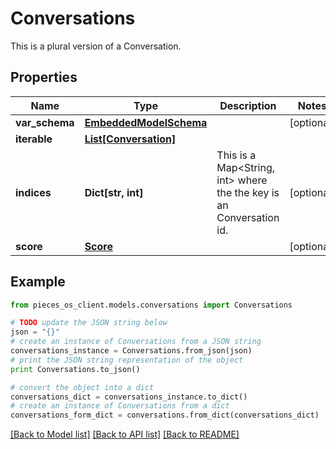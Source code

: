 # Conversations

This is a plural version of a Conversation.

## Properties
Name | Type | Description | Notes
------------ | ------------- | ------------- | -------------
**var_schema** | [**EmbeddedModelSchema**](EmbeddedModelSchema.md) |  | [optional] 
**iterable** | [**List[Conversation]**](Conversation.md) |  | 
**indices** | **Dict[str, int]** | This is a Map&lt;String, int&gt; where the the key is an Conversation id. | [optional] 
**score** | [**Score**](Score.md) |  | [optional] 

## Example

```python
from pieces_os_client.models.conversations import Conversations

# TODO update the JSON string below
json = "{}"
# create an instance of Conversations from a JSON string
conversations_instance = Conversations.from_json(json)
# print the JSON string representation of the object
print Conversations.to_json()

# convert the object into a dict
conversations_dict = conversations_instance.to_dict()
# create an instance of Conversations from a dict
conversations_form_dict = conversations.from_dict(conversations_dict)
```
[[Back to Model list]](../README.md#documentation-for-models) [[Back to API list]](../README.md#documentation-for-api-endpoints) [[Back to README]](../README.md)


